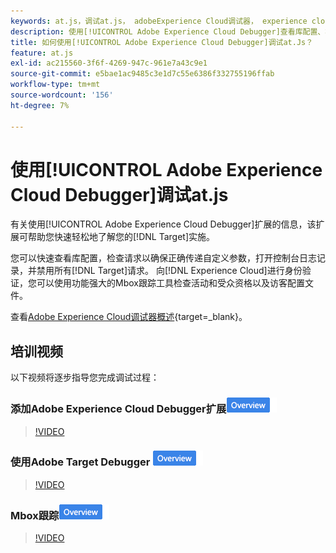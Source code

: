 ```yaml
---
keywords: at.js，调试at.js， adobeExperience Cloud调试器， experience cloud调试器， mbox跟踪， mbox高亮，调试，调试， $9
description: 使用[!UICONTROL Adobe Experience Cloud Debugger]查看库配置、检查请求、打开控制台日志记录、禁用 [!DNL Target] 调用请求等。
title: 如何使用[!UICONTROL Adobe Experience Cloud Debugger]调试at.Js？
feature: at.js
exl-id: ac215560-3f6f-4269-947c-961e7a43c9e1
source-git-commit: e5bae1ac9485c3e1d7c55e6386f332755196ffab
workflow-type: tm+mt
source-wordcount: '156'
ht-degree: 7%

---
```


# 使用[!UICONTROL Adobe Experience Cloud Debugger]调试at.js

有关使用[!UICONTROL Adobe Experience Cloud Debugger]扩展的信息，该扩展可帮助您快速轻松地了解您的[!DNL Target]实施。

您可以快速查看库配置，检查请求以确保正确传递自定义参数，打开控制台日志记录，并禁用所有[!DNL Target]请求。 向[!DNL Experience Cloud]进行身份验证，您可以使用功能强大的Mbox跟踪工具检查活动和受众资格以及访客配置文件。

查看[Adobe Experience Cloud调试器概述](https://experienceleague.adobe.com/docs/experience-platform/debugger/home.html){target=_blank}。

## 培训视频

以下视频将逐步指导您完成调试过程：

### 添加Adobe Experience Cloud Debugger扩展![概述徽章](../../assets/overview.png)

>[!VIDEO](https://video.tv.adobe.com/v/23114/?quality=12)

### 使用Adobe Target Debugger ![概述徽章进行基本的Adobe Experience Cloud调试](../../assets/overview.png)

>[!VIDEO](https://video.tv.adobe.com/v/23115/?quality=12)

### Mbox跟踪![概述徽章](../../assets/overview.png)

>[!VIDEO](https://video.tv.adobe.com/v/23113/?quality=12)
